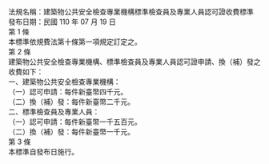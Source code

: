 法規名稱：建築物公共安全檢查專業機構標準檢查員及專業人員認可證收費標準  
發布日期：民國 110 年 07 月 19 日  
第 1 條  
本標準依規費法第十條第一項規定訂定之。  
第 2 條  
建築物公共安全檢查專業機構、標準檢查員及專業人員認可證申請、換（補）發之收費如下：  
一、建築物公共安全檢查專業機構：  
（一）認可申請：每件新臺幣四千元。  
（二）換（補）發：每件新臺幣二千元。  
二、標準檢查員及專業人員：  
（一）認可申請：每件新臺幣一千五百元。  
（二）換（補）發：每件新臺幣一千元。  
第 3 條  
本標準自發布日施行。  


